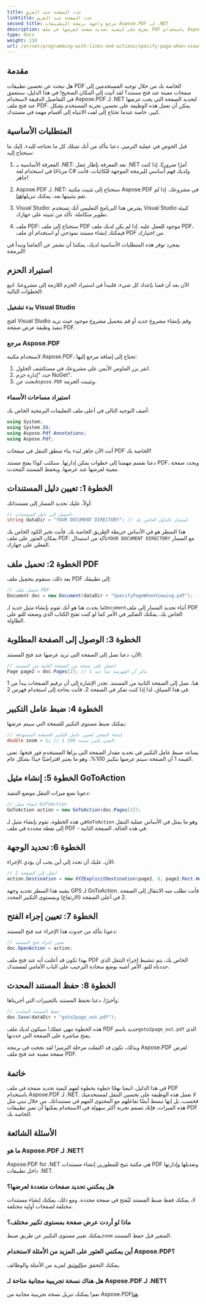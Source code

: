 ```yaml
---
title: حدد الصفحة عند العرض
linktitle: حدد الصفحة عند العرض
second_title: مرجع واجهة برمجة التطبيقات Aspose.PDF لـ .NET
description: تعرف على كيفية تحديد صفحة لعرضها في ملف PDF باستخدام Aspose.PDF لـ .NET. قم بتحسين التنقل للمستخدم باستخدام هذا الدليل البسيط.
type: docs
weight: 110
url: /ar/net/programming-with-links-and-actions/specify-page-when-viewing/
---
```

## مقدمة

هل تبحث عن تحسين تطبيقات PDF الخاصة بك من خلال توجيه المستخدمين إلى صفحات معينة عند فتح مستند؟ لقد أتيت إلى المكان الصحيح! في هذا الدليل، سنتعمق في التفاصيل الدقيقة لاستخدام Aspose.PDF لـ .NET لتحديد الصفحة التي يجب عرضها عند فتح ملف PDF. يمكن أن تعمل هذه الوظيفة على تحسين تجربة المستخدم بشكل كبير، خاصة عندما تحتاج إلى لفت الانتباه إلى أقسام مهمة في مستندك.

## المتطلبات الأساسية

قبل الخوض في عملية الترميز، دعنا نتأكد من أنك تمتلك كل ما تحتاجه للبدء. إليك ما ستحتاج إليه:

1. المعرفة الأساسية بـ .NET: تعد المعرفة بإطار عمل .NET أمرًا ضروريًا. إذا كنت مرتاحًا في استخدام لغة C# ولديك فهم أساسي للبرمجة الموجهة للكائنات، فأنت جاهز!

2.  Aspose.PDF لـ .NET: ستحتاج إلى تثبيت مكتبة Aspose.PDF في مشروعك. إذا لم تقم بتثبيتها بعد، يمكنك تنزيلها[هنا](https://releases.aspose.com/pdf/net/).

3. Visual Studio: يفترض هذا البرنامج التعليمي أنك تستخدم Visual Studio كبيئة تطوير متكاملة. تأكد من تثبيته على جهازك.

4. ملف PDF: ستحتاج إلى ملف PDF موجود للعمل عليه. إذا لم يكن لديك ملف PDF، فيمكنك إنشاء مستند نموذجي أو استخدام أي ملف PDF من اختيارك.

بمجرد توفر هذه المتطلبات الأساسية لديك، يمكننا أن نشمر عن أكمامنا ونبدأ في البرمجة!

## استيراد الحزم

الآن بعد أن قمنا بإعداد كل شيء، فلنبدأ في استيراد الحزم اللازمة إلى مشروعنا. اتبع الخطوات التالية:

### بدء تشغيل Visual Studio

افتح Visual Studio وقم بإنشاء مشروع جديد أو قم بتحميل مشروع موجود حيث تريد تنفيذ وظيفة عرض صفحة PDF.

### مرجع Aspose.PDF

لاستخدام مكتبة Aspose.PDF، تحتاج إلى إضافة مرجع إليها:

1. انقر بزر الماوس الأيمن على مشروعك في مستكشف الحلول.
2. حدد "إدارة حزم NuGet".
3.  بحث عن`Aspose.PDF` وتثبيت الحزمة.

### استيراد مساحات الأسماء

أضف التوجيه التالي في أعلى ملف التعليمات البرمجية الخاص بك:

```csharp
using System;
using System.IO;
using Aspose.Pdf.Annotations;
using Aspose.Pdf;
```

أنت الآن جاهز لبدء بناء منطق التنقل في صفحات PDF الخاصة بك!

دعنا نقسم مهمتنا إلى خطوات يمكن إدارتها. سنكتب كودًا يفتح مستند PDF، ويحدد صفحة معينة لعرضها عند عرضها، ويحفظ المستند المحدث. 

## الخطوة 1: تعيين دليل المستندات

أولاً، عليك تحديد المسار إلى مستنداتك:

```csharp
// المسار إلى دليل المستندات.
string dataDir = "YOUR DOCUMENT DIRECTORY"; // استبدل بالدليل الخاص بك
```

 هذا السطر هو في الأساس خريطة الطريق الخاصة بك. فأنت تخبر الكود الخاص بك بمكان العثور على ملف PDF. تأكد من استبدال`YOUR DOCUMENT DIRECTORY` مع المسار الفعلي على جهازك.

## الخطوة 2: تحميل ملف PDF

بعد ذلك، ستقوم بتحميل ملف PDF إلى تطبيقك:

```csharp
// تحميل ملف PDF
Document doc = new Document(dataDir + "SpecifyPageWhenViewing.pdf");
```

 ما يحدث هنا هو أنك تقوم بإنشاء مثيل جديد لـ`Document`أثناء تحديد المسار إلى ملف PDF الخاص بك. يمكنك التفكير في الأمر كما لو كنت تفتح الكتاب الذي وضعته للتو على الطاولة.

## الخطوة 3: الوصول إلى الصفحة المطلوبة

الآن، دعنا نصل إلى الصفحة التي تريد عرضها عند فتح المستند:

```csharp
// احصل على نسخة من الصفحة الثانية من المستند
Page page2 = doc.Pages[2]; // تذكر أن الفهرسة تبدأ عند 1
```

هنا، نصل إلى الصفحة الثانية من المستند. تجدر الإشارة إلى أن ترقيم الصفحات يبدأ من 1 في هذا السياق، لذا إذا كنت تفكر في الصفحة 2، فأنت بحاجة إلى استخدام فهرس 2.

## الخطوة 4: ضبط عامل التكبير

يمكنك ضبط مستوى التكبير للصفحة التي سيتم عرضها:

```csharp
// إنشاء المتغير لتعيين عامل التكبير للصفحة المستهدفة
double zoom = 1; // 1 يعني تكبير بنسبة 100%
```

يساعد ضبط عامل التكبير في تحديد مقدار الصفحة التي يراها المستخدم فور فتحها. تعني القيمة 1 أن الصفحة سيتم عرضها بتكبير 100%، وهو ما يعتبر افتراضيًا جيدًا بشكل عام.

## الخطوة 5: إنشاء مثيل GoToAction

دعونا نضع ميزات التنقل موضع التنفيذ:

```csharp
// إنشاء مثيل GoToAction
GoToAction action = new GoToAction(doc.Pages[2]); 
```

 في هذه الخطوة، تقوم بإنشاء مثيل لـ`GoToAction` وهو ما يمثل في الأساس عملية التنقل إلى نقطة محددة في ملف PDF - في هذه الحالة، الصفحة الثانية.

## الخطوة 6: تحديد الوجهة

الآن، عليك أن تحدد إلى أين يجب أن يؤدي الإجراء:

```csharp
// انتقل إلى الصفحة 2
action.Destination = new XYZExplicitDestination(page2, 0, page2.Rect.Height, zoom);
```

يشبه هذا السطر تحديد وجهة GPS لـ GoToAction. فأنت تطلب منه الانتقال إلى الصفحة 2 في أعلى الصفحة (الارتفاع) وبمستوى التكبير المحدد.

## الخطوة 7: تعيين إجراء الفتح

دعونا نتأكد من حدوث هذا الإجراء عند فتح المستند:

```csharp
// تعيين إجراء فتح المستند
doc.OpenAction = action;
```

بهذا تكون قد أعلنت أنه عند فتح ملف PDF الخاص بك، يتم تنشيط إجراء التنقل الذي حددناه للتو. الأمر أشبه بوضع سجادة الترحيب على الباب الأمامي لمستندك.

## الخطوة 8: حفظ المستند المحدث

وأخيرًا، دعنا نحفظ المستند بالتغييرات التي أجريناها:

```csharp
// حفظ المستند المحدث
doc.Save(dataDir + "goto2page_out.pdf");
```

هذه الخطوة تنهي عملك! سيكون لديك ملف PDF جديد باسم`goto2page_out.pdf` الذي يفتح مباشرة على الصفحة التي حددتها.

وبذلك، تكون قد اكتملت مرحلة الترميز! لقد نجحت في برمجة Aspose.PDF لعرض صفحة معينة عند فتح ملف PDF. 

## خاتمة

في هذا الدليل، اتبعنا نهجًا خطوة بخطوة لفهم كيفية تحديد صفحة في ملف PDF باستخدام Aspose.PDF لـ .NET. لا تعمل هذه الوظيفة على تحسين التنقل لمستخدميك فحسب، بل إنها تبسط أيضًا تفاعلهم مع المحتوى المهم في مستنداتك. من خلال تبني مثل هذه الميزات، فإنك تصمم تجربة أكثر سهولة في الاستخدام يمكنها أن تميز تطبيقات PDF الخاصة بك.

## الأسئلة الشائعة

### ما هو Aspose.PDF لـ .NET؟
Aspose.PDF for .NET هي مكتبة تتيح للمطورين إنشاء مستندات PDF وتعديلها وإدارتها داخل تطبيقات .NET.

### هل يمكنني تحديد صفحات متعددة لعرضها؟
لا، يمكنك فقط ضبط المستند ليُفتح في صفحة محددة. ومع ذلك، يمكنك إنشاء مستندات مختلفة لصفحات أولية مختلفة.

### ماذا لو أردت عرض صفحة بمستوى تكبير مختلف؟
 يمكنك تغيير مستوى التكبير عن طريق ضبط`zoom` المتغير قبل حفظ المستند.

### أين يمكنني العثور على المزيد من الأمثلة لاستخدام Aspose.PDF؟
 يمكنك التحقق من[التوثيق](https://reference.aspose.com/pdf/net/) لمزيد من الأمثلة والوظائف.

### هل هناك نسخة تجريبية مجانية متاحة لـ Aspose.PDF لـ .NET؟
 نعم! يمكنك تنزيل نسخة تجريبية مجانية من Aspose.PDF[هنا](https://releases.aspose.com/).